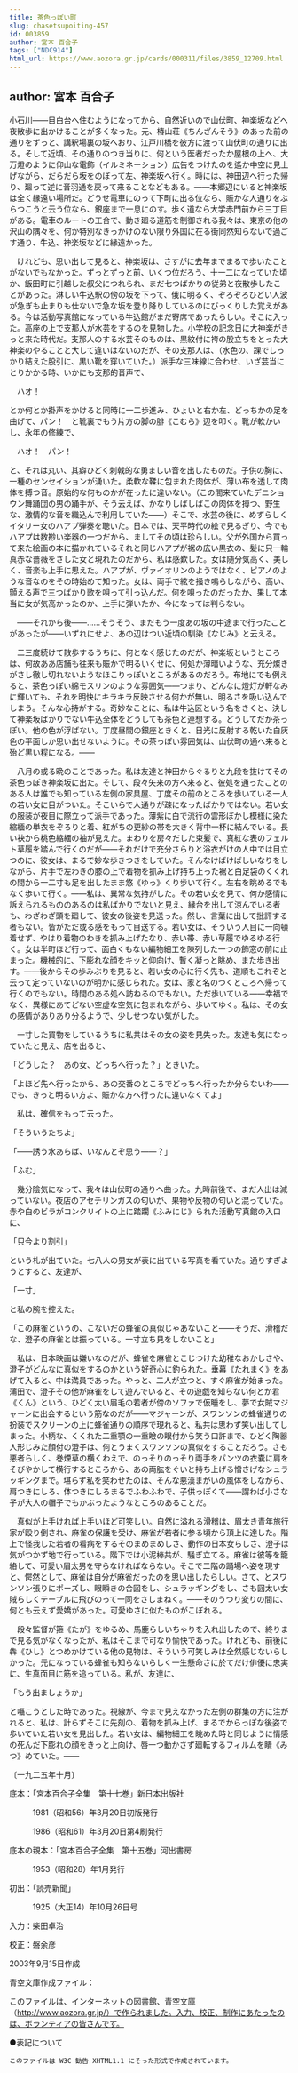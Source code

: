 ```yaml
---
title: 茶色っぽい町
slug: chasetsupoiting-457
id: 003859
author: 宮本 百合子
tags: ["NDC914"]
html_url: https://www.aozora.gr.jp/cards/000311/files/3859_12709.html
---
```


## author: 宮本 百合子

小石川――目白台へ住むようになってから、自然近いので山伏町、神楽坂などへ夜散歩に出かけることが多くなった。元、椿山荘《ちんざんそう》のあった前の通りをずっと、講釈場裏の坂へおり、江戸川橋を彼方に渡って山伏町の通りに出る。そして近頃、その通りのつき当りに、何という医者だったか屋根の上へ、大万燈のように仰山な電飾（イルミネーション）広告をつけたのを遙か中空に見上げながら、だらだら坂をのぼって左、神楽坂へ行く。時には、神田辺へ行った帰り、廻って逆に音羽通を戻って来ることなどもある。――本郷辺にいると神楽坂は全く縁遠い場所だ。どうせ電車にのって下町に出る位なら、賑かな人通りをぶらつこうと云う位なら、銀座まで一息にのす。歩く道なら大学赤門前から三丁目がある。電車のルートの工合で、動き廻る道筋を制御される我々は、東京の他の沢山の隅々を、何か特別なきっかけのない限り外国に在る街同然知らないで過ごす通り、牛込、神楽坂などに縁遠かった。

　けれども、思い出して見ると、神楽坂は、さすがに去年までまるで歩いたことがないでもなかった。ずっとずっと前、いくつ位だろう、十一二になっていた頃か、飯田町に引越した叔父につれられ、まだ七つばかりの従弟と夜散歩したことがあった。淋しい牛込駅の傍の坂を下って、俄に明るく、ぞろぞろひどい人波が急ぎも止まりも仕ないで急な坂を登り降りしているのにびっくりした覚えがある。今は活動写真館になっている牛込館がまだ寄席であったらしい。そこに入った。高座の上で支那人が水芸をするのを見物した。小学校の記念日に大神楽がきっと来た時代だ。支那人のする水芸そのものは、黒紋付に袴の股立ちをとった大神楽のやることと大して違いはないのだが、その支那人は、（水色の、踝でしっかり結えた股引に、黒い靴を穿いていた。）派手な三味線に合わせ、いざ芸当にとりかかる時、いかにも支那的音声で、

　ハオ！

とか何とか掛声をかけると同時に一二歩進み、ひょいと右か左、どっちかの足を曲げて、パン！　と靴裏でもう片方の脚の腓《こむら》辺を叩く。靴が軟かいし、永年の修練で、

　ハオ！　パン！

と、それは丸い、其癖ひどく刺戟的な勇ましい音を出したものだ。子供の胸に、一種のセンセイションが湧いた。柔軟な鞣に包まれた肉体が、薄い布を透して肉体を搏つ音。原始的な何ものかが在ったに違いない。（この間来ていたデニショウン舞踊団の男の踊手が、そう云えば、かなりしばしばこの肉体を搏つ、野生な、激情的な音を織込んで利用していた――）そこで、水芸の後に、めずらしくイタリー女のハアプ弾奏を聴いた。日本では、天平時代の絵で見るぎり、今でもハアプは数尠い楽器の一つだから、ましてその頃は珍らしい。父が外国から買って来た絵画の本に描かれているそれと同じハアプが裾の広い黒衣の、髪に只一輪真赤な薔薇をさした女と現れたのだから、私は感歎した。女は随分気高く、美しく、音楽も上手に思えた。ハアプが、ヴァイオリンのようではなく、ピアノのような音なのをその時始めて知った。女は、両手で絃を掻き鳴らしながら、高い、顫える声で三つばかり歌を唄って引っ込んだ。何を唄ったのだったか、果して本当に女が気高かったのか、上手に弾いたか、今になっては判らない。

　――それから後――……そうそう、まだもう一度あの坂の中途まで行ったことがあったが――いずれにせよ、あの辺はつい近頃の馴染《なじみ》と云える。

　二三度続けて散歩するうちに、何となく感じたのだが、神楽坂というところは、何故ああ店舗も往来も賑かで明るいくせに、何処か薄暗いような、充分燦きがさし徹し切れないようなほこりっぽいところがあるのだろう。布地にでも例えると、茶色っぽい綿モスリンのような雰囲気――つまり、どんなに燈灯が軒なみに輝いても、それを明快にキラキラ反映させる何かが無い、明るさを吸い込んでしまう。そんな心持がする。奇妙なことに、私は牛込区という名をきくと、決して神楽坂ばかりでない牛込全体をどうしても茶色と連想する。どうしてだか茶っぽい。他の色が浮ばない。丁度昼間の銀座ときくと、日光に反射する乾いた白灰色の平面しか思い出せないように。その茶っぽい雰囲気は、山伏町の通へ来ると殆ど黒い程になる。――

　八月の或る晩のことであった。私は友達と神田からぐるりと九段を抜けてその茶色っぽき神楽坂に出た。そして、段々矢来の方へ来ると、彼処を通ったことのある人は誰でも知っている左側の家具屋、丁度その前のところを歩いている一人の若い女に目がついた。そこいらで人通りが疎になったばかりではない。若い女の服装が夜目に際立って派手であった。薄紫に白で流行の雲形ぼかし模様に染た縮緬の単衣をぞろりと着、紅がちの更紗の帯を大きく背中一杯に結んでいる。長い袂から桃色縮緬の袖が見えた。まわりを房々だした束髪で、真紅な表のフェルト草履を踏んで行くのだが――それだけで充分さらりと浴衣がけの人中では目立つのに、彼女は、まるで妙な歩きつきをしていた。そんなけばけばしいなりをしながら、片手で左わきの膝の上で着物を抓み上げ持ち上った裾と白足袋のくくれの間から一二寸も足を出したまま悠《ゆっ》くり歩いて行く。左右を眺めるでもなく歩いて行く。――私は、異常な気持がした。その若い女を見て、何か感情に訴えられるもののあるのは私ばかりでないと見え、縁台を出して涼んでいる者も、わざわざ頭を廻して、彼女の後姿を見送った。然し、言葉に出して批評する者もない。皆がただ或る感をもって目送する。若い女は、そういう人目に一向頓着せず、やはり着物のわきを抓み上げたなり、赤い帯、赤い草履でゆるゆる行く。女は半町ほど行って、面白くもない編物細工を陳列した一つの飾窓の前に止まった。機械的に、下膨れな顔をキッと仰向け、暫く凝っと眺め、また歩き出す。――後からその歩みぶりを見ると、若い女の心に行く先も、道順もこれぞと云って定っていないのが明かに感じられた。女は、家と名のつくところへ帰って行くのでもない。時間のある処へ訪ねるのでもない。ただ歩いている――幸福でなく、異様にあてどない空虚な空気に包まれながら、歩いてゆく。私は、その女の感情がありあり分るようで、少しせつない気がした。

　一寸した買物をしているうちに私共はその女の姿を見失った。友達も気になっていたと見え、店を出ると、

「どうした？　あの女、どっちへ行った？」ときいた。

「よほど先へ行ったから、あの交番のところでどっちへ行ったか分らないわ――でも、きっと明るい方よ、賑かな方へ行ったに違いなくてよ」

　私は、確信をもって云った。

「そういうたちよ」

「――誘う水あらば、いなんとぞ思う――？」

「ふむ」

　幾分陰気になって、我々は山伏町の通りへ曲った。九時前後で、まだ人出は減っていない。夜店のアセチリンガスの匂いが、果物や反物の匂いと混っていた。赤や白のビラがコンクリイトの上に踏躙《ふみにじ》られた活動写真館の入口に、

「只今より割引」

という札が出ていた。七八人の男女が表に出ている写真を看ていた。通りすぎようとすると、友達が、

「一寸」

と私の腕を控えた。

「この麻雀というの、こないだの蜂雀の真似じゃあないこと――そうだ、滑稽だな、澄子の麻雀とは振っている。一寸立ち見をしないこと」

　私は、日本映画は嫌いなのだが、蜂雀を麻雀とこじつけた幼稚なおかしさや、澄子がどんなに真似をするのかという好奇心に釣られた。垂幕《たれまく》をあげて入ると、中は満員であった。やっと、二人が立つと、すぐ麻雀が始まった。蒲田で、澄子その他が麻雀をして遊んでいると、その遊戯を知らない何とか君《くん》という、ひどく太い眉毛の若者が傍のソファで仮睡をし、夢で女賊マジャーンに出会するという筋なのだが――マジャーンが、スワンソンの蜂雀通りの扮装でスクリーンの上に蜂雀通りの順序で現れると、私共は思わず笑い出してしまった。小柄な、くくれた二重顎の一重瞼の眼付から笑う口許まで、ひどく陶器人形じみた顔付の澄子は、何とうまくスワンソンの真似をすることだろう。さも悪者らしく、巻煙草の横くわえで、のっそりのっそり両手をパンツの衣嚢に肩をそびやかして横行するところから、あの両肱をぐいと持ち上げる憎さげなシュラッギングまで。堪らず私を笑わせたのは、そんな悪漢まがいの風体をしながら、肩つきにしろ、体つきにしろまるでふわふわで、子供っぽくて――謂わば小さな子が大人の帽子でもかぶったようなところのあることだ。

　真似が上手ければ上手いほど可笑しい。自然に溢れる滑稽は、眉太き青年旅行家が殴り倒され、麻雀の保護を受け、麻雀が若者に参る頃から頂上に達した。階上で怪我した若者の看病をするそのまめまめしさ、動作の日本女らしさ、澄子は気がつかず地で行っている。階下では小泥棒共が、騒ぎ立てる。麻雀は彼等を籠絡して、可愛い眉太男を守らなければならない。そこで二階の踊場へ姿を現すと、愕然として、麻雀は自分が麻雀だったのを思い出したらしい。さて、とスワンソン張りにポーズし、眼瞬きの合図をし、シュラッギングをし、さも図太い女賊らしくテーブルに飛びのって一同をさしまねく。――そのうつり変りの間に、何とも云えず愛嬌があった。可愛ゆさに似たものがこぼれる。

　段々監督が箍《たが》をゆるめ、馬鹿らしいちゃりを入れ出したので、終りまで見る気がなくなったが、私はそこまで可なり愉快であった。けれども、前後に犇《ひし》とつめかけている他の見物は、そういう可笑しみは全然感じないらしかった。元になっている蜂雀も知らないらしく一生懸命さに於てだけ俳優に忠実に、生真面目に筋を追っている。私が、友達に、

「もう出ましょうか」

と囁こうとした時であった。視線が、今まで見えなかった左側の群集の方に注がれると、私は、計らずそこに先刻の、着物を抓み上げ、まるでからっぽな後姿で歩いていた若い女を見出した。若い女は、編物細工を眺めた時と同じように情感の死んだ下膨れの顔をきっと上向け、唇一つ動かさず廻転するフィルムを瞶《みつ》めていた。――

〔一九二五年十月〕













底本：「宮本百合子全集　第十七巻」新日本出版社


　　　1981（昭和56）年3月20日初版発行

　　　1986（昭和61）年3月20日第4刷発行

底本の親本：「宮本百合子全集　第十五巻」河出書房

　　　1953（昭和28）年1月発行

初出：「読売新聞」

　　　1925（大正14）年10月26日号

入力：柴田卓治

校正：磐余彦

2003年9月15日作成

青空文庫作成ファイル：

このファイルは、インターネットの図書館、青空文庫（http://www.aozora.gr.jp/）で作られました。入力、校正、制作にあたったのは、ボランティアの皆さんです。











●表記について


	このファイルは W3C 勧告 XHTML1.1 にそった形式で作成されています。